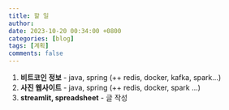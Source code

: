 ```yaml
---
title: 할 일
author: 
date: 2023-10-20 00:34:00 +0800
categories: [blog]
tags: [계획]
comments: false
---
```


1. **비트코인 정보** - java, spring (++ redis, docker, kafka, spark...)
2. **사진 웹사이트** - java, spring (++ redis, docker, spark ...)
3. **streamlit, spreadsheet** - 글 작성

